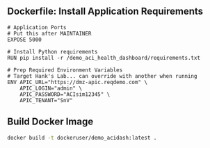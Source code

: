 
## Dockerfile: Install Application Requirements 

```
# Application Ports
# Put this after MAINTAINER
EXPOSE 5000

# Install Python requirements
RUN pip install -r /demo_aci_health_dashboard/requirements.txt

# Prep Required Environment Variables
# Target Hank's Lab... can override with another when running
ENV APIC_URL="https://dmz-apic.reqdemo.com" \
    APIC_LOGIN="admin" \
    APIC_PASSWORD="ACIsim12345" \
    APIC_TENANT="SnV"
```

## Build Docker Image 

```bash
docker build -t dockeruser/demo_acidash:latest .
```

